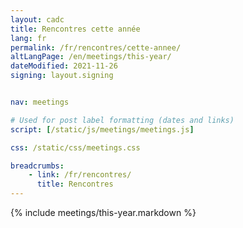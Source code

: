 ```yaml
---
layout: cadc
title: Rencontres cette année
lang: fr
permalink: /fr/rencontres/cette-annee/
altLangPage: /en/meetings/this-year/
dateModified: 2021-11-26
signing: layout.signing


nav: meetings

# Used for post label formatting (dates and links)
script: [/static/js/meetings/meetings.js]

css: /static/css/meetings.css

breadcrumbs:
    - link: /fr/rencontres/
      title: Rencontres
---
```


{% include meetings/this-year.markdown %}
